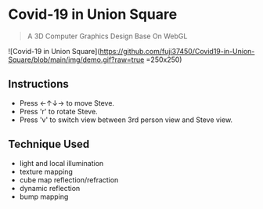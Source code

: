 # Covid-19 in Union Square
> A 3D Computer Graphics Design Base On WebGL

![Covid-19 in Union Square](https://github.com/fuji37450/Covid19-in-Union-Square/blob/main/img/demo.gif?raw=true =250x250)

## Instructions
- Press ←↑↓→ to move Steve.
- Press 'r' to rotate Steve.
- Press 'v' to switch view between 3rd person view and Steve view.

## Technique Used
- light and local illumination
- texture mapping
- cube map reflection/refraction
- dynamic reflection
- bump mapping